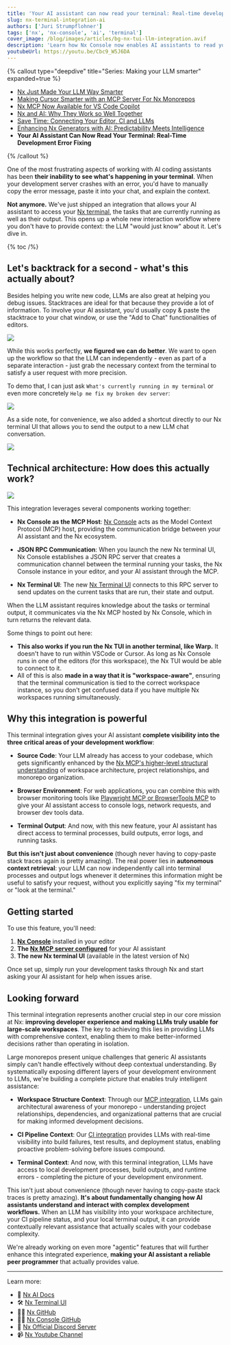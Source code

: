 ```yaml
---
title: 'Your AI assistant can now read your terminal: Real-time development error fixing'
slug: nx-terminal-integration-ai
authors: ['Juri Strumpflohner']
tags: ['nx', 'nx-console', 'ai', 'terminal']
cover_image: /blog/images/articles/bg-nx-tui-llm-integration.avif
description: 'Learn how Nx Console now enables AI assistants to read your terminal output in real-time, automatically detecting and fixing development errors as they happen.'
youtubeUrl: https://youtu.be/Cbc9_W5J6DA
---
```


{% callout type="deepdive" title="Series: Making your LLM smarter" expanded=true %}

- [Nx Just Made Your LLM Way Smarter](/blog/nx-just-made-your-llm-smarter)
- [Making Cursor Smarter with an MCP Server For Nx Monorepos](/blog/nx-made-cursor-smarter)
- [Nx MCP Now Available for VS Code Copilot](/blog/nx-mcp-vscode-copilot)
- [Nx and AI: Why They Work so Well Together](/blog/nx-and-ai-why-they-work-together)
- [Save Time: Connecting Your Editor, CI and LLMs](/blog/nx-editor-ci-llm-integration)
- [Enhancing Nx Generators with AI: Predictability Meets Intelligence](/blog/nx-generators-ai-integration)
- **Your AI Assistant Can Now Read Your Terminal: Real-Time Development Error Fixing**

{% /callout %}

One of the most frustrating aspects of working with AI coding assistants has been **their inability to see what's happening in your terminal**. When your development server crashes with an error, you'd have to manually copy the error message, paste it into your chat, and explain the context.

**Not anymore.** We've just shipped an integration that allows your AI assistant to access your [Nx terminal](/blog/nx-21-terminal-ui), the tasks that are currently running as well as their output. This opens up a whole new interaction workflow where you don't have to provide context: the LLM "would just know" about it. Let's dive in.

{% toc /%}

## Let's backtrack for a second - what's this actually about?

Besides helping you write new code, LLMs are also great at helping you debug issues. Stacktraces are ideal for that because they provide a lot of information. To involve your AI assistant, you'd usually copy & paste the stacktrace to your chat window, or use the "Add to Chat" functionalities of editors.

![](/blog/images/articles/llm-add-to-chat.avif)

While this works perfectly, **we figured we can do better**. We want to open up the workflow so that the LLM can independently - even as part of a separate interaction - just grab the necessary context from the terminal to satisfy a user request with more precision.

To demo that, I can just ask `What's currently running in my terminal` or even more concretely `Help me fix my broken dev server`:

![](/blog/images/articles/nx-tui-llm-fix-my-broken-code.avif)

As a side note, for convenience, we also added a shortcut directly to our Nx terminal UI that allows you to send the output to a new LLM chat conversation.

![](/blog/images/articles/nx-tui-send-to-llm.avif)

## Technical architecture: How does this actually work?

![](/blog/images/articles/nx-llm-terminal-integration.avif)

This integration leverages several components working together:

- **Nx Console as the MCP Host**: [Nx Console](/getting-started/editor-setup) acts as the Model Context Protocol (MCP) host, providing the communication bridge between your AI assistant and the Nx ecosystem.

- **JSON RPC Communication**: When you launch the new Nx terminal UI, Nx Console establishes a JSON RPC server that creates a communication channel between the terminal running your tasks, the Nx Console instance in your editor, and your AI assistant through the MCP.

- **Nx Terminal UI**: The new [Nx Terminal UI](/blog/nx-21-terminal-ui) connects to this RPC server to send updates on the current tasks that are run, their state and output.

When the LLM assistant requires knowledge about the tasks or terminal output, it communicates via the Nx MCP hosted by Nx Console, which in turn returns the relevant data.

Some things to point out here:

- **This also works if you run the Nx TUI in another terminal, like Warp.** It doesn't have to run within VSCode or Cursor. As long as Nx Console runs in one of the editors (for this workspace), the Nx TUI would be able to connect to it.
- All of this is also **made in a way that it is "workspace-aware"**, ensuring that the terminal communication is tied to the correct workspace instance, so you don't get confused data if you have multiple Nx workspaces running simultaneously.

## Why this integration is powerful

This terminal integration gives your AI assistant **complete visibility into the three critical areas of your development workflow**:

- **Source Code**: Your LLM already has access to your codebase, which gets significantly enhanced by the [Nx MCP's higher-level structural understanding](/blog/nx-mcp-vscode-copilot) of workspace architecture, project relationships, and monorepo organization.

- **Browser Environment**: For web applications, you can combine this with browser monitoring tools like [Playwright MCP or BrowserTools MCP](https://github.com/AgentDeskAI/browser-tools-mcp) to give your AI assistant access to console logs, network requests, and browser dev tools data.

- **Terminal Output**: And now, with this new feature, your AI assistant has direct access to terminal processes, build outputs, error logs, and running tasks.

**But this isn't just about convenience** (though never having to copy-paste stack traces again is pretty amazing). The real power lies in **autonomous context retrieval**: your LLM can now independently call into terminal processes and output logs whenever it determines this information might be useful to satisfy your request, without you explicitly saying "fix my terminal" or "look at the terminal."

## Getting started

To use this feature, you'll need:

1. **[Nx Console](/getting-started/editor-setup)** installed in your editor
2. **The [Nx MCP server configured](/features/enhance-AI)** for your AI assistant
3. **The new Nx terminal UI** (available in the latest version of Nx)

Once set up, simply run your development tasks through Nx and start asking your AI assistant for help when issues arise.

## Looking forward

This terminal integration represents another crucial step in our core mission at Nx: **improving developer experience and making LLMs truly usable for large-scale workspaces**. The key to achieving this lies in providing LLMs with comprehensive context, enabling them to make better-informed decisions rather than operating in isolation.

Large monorepos present unique challenges that generic AI assistants simply can't handle effectively without deep contextual understanding. By systematically exposing different layers of your development environment to LLMs, we're building a complete picture that enables truly intelligent assistance:

- **Workspace Structure Context**: Through our [MCP integration](/blog/nx-mcp-vscode-copilot), LLMs gain architectural awareness of your monorepo - understanding project relationships, dependencies, and organizational patterns that are crucial for making informed development decisions.

- **CI Pipeline Context**: Our [CI integration](/blog/nx-editor-ci-llm-integration) provides LLMs with real-time visibility into build failures, test results, and deployment status, enabling proactive problem-solving before issues compound.

- **Terminal Context**: And now, with this terminal integration, LLMs have access to local development processes, build outputs, and runtime errors - completing the picture of your development environment.

This isn't just about convenience (though never having to copy-paste stack traces is pretty amazing). **It's about fundamentally changing how AI assistants understand and interact with complex development workflows.** When an LLM has visibility into your workspace architecture, your CI pipeline status, and your local terminal output, it can provide contextually relevant assistance that actually scales with your codebase complexity.

We're already working on even more "agentic" features that will further enhance this integrated experience, **making your AI assistant a reliable peer programmer** that actually provides value.

---

Learn more:

- 🧠 [Nx AI Docs](/features/enhance-AI)
- 🛠️ [Nx Terminal UI](/blog/nx-21-terminal-ui)
- 👩‍💻 [Nx GitHub](https://github.com/nrwl/nx)
- 👩‍💻 [Nx Console GitHub](https://github.com/nrwl/nx-console)
- 💬 [Nx Official Discord Server](https://go.nx.dev/community)
- 📹 [Nx Youtube Channel](https://www.youtube.com/@nxdevtools)
